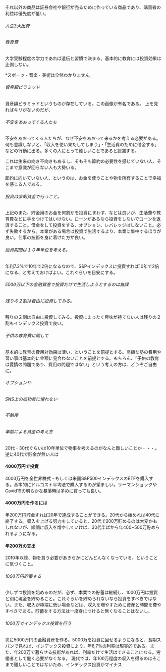 
それ以外の商品は証券会社や銀行が売るために作っている商品であり、購買者の利益は優先度が低い。


###### 人生3大出費

###### 教育費
大学受験程度の学力であれば遺伝と習慣で決まる。基本的に教育には投資効果は比例しない。


*スポーツ・音楽・美術は全然わかりません。

###### 資産額ピラミッド
資産額ピラミッドというものが存在している。この画像が有名である。
上を見ればキリがないのだが、

###### 不安をあおってくる人たち
不安をあおってくる人たちが、なぜ不安をあおって来るかを考える必要がある。
何も意識しないと、「収入を使い果たしてしまう」・「生活費のために借金する」などの行動に出る。多くの人にとって難しいことであると認識する。

これは生来の向き不向きもあるし、そもそも節約の必要性を感じていない人、そこまで意識が回らない人も大勢いる。

節約に向いていない人、というのは、お金を使うことや物を所有することで幸福を感じる人である。








###### 投資は余剰資金で行うこと。
上記のまた、貯金用のお金を何割かを投資にまわす、などは良いが、生活費や教育費などに手をつけてはいけない。ローンがあるなら投資をしないでローンを返済すること。借金をして投資をする、オプション、レバレッジはしないこと。必ず失敗するから。本業がある場合は投資で生活するより、本業に集中するほうが良い。仕事の技術を身に着けた方が良い。


###### 投資期間は１０年単位を考える。
年利7.2%で10年で2倍になるなので、S&Pインデックスに投資すれば10年で2倍になる、と考えておけばよい。これぐらいを目安にする。

###### 5000万以下の金融資産で投資だけで生活しようとするのは無謀

###### 残りの２割は自由に投資してみる。
残りの２割は自由に投資してみる。投資にまったく興味が持てない人は残りの２割もインデックス投資で良い。
###### 子供の教育費に関して
基本的に教育の費用対効果は薄い、ということを前提とする。高額な塾の費用や習い事は基本的に金額に見合わないことを前提とする。もちろん、「子供の教育は愛情の問題であり、費用の問題ではない」という考えの方は、どうぞご自由に。
###### オプションや

###### SNS上の成功者に憧れない
###### 不動産

###### 年齢による資産の考え方
20代・30代ぐらいは10年単位で物事を考えるのがなんと難しいことか・・・。
逆に40代で貯金が無い人は


#### 4000万円で投資
4000万円を全世界株式・もしくは米国S&P500インデックスのETFを購入する。基本的にドルコスト平均法で購入するのが望ましい。リーマンショックやCovid19の明らかな暴落時は多めに買っても良い。

#### 4000万円を作るには
年200万円貯金すれば20年で達成することができる。20代から始めれば40代に終了する。収入を上げる努力をしていると、20代で200万貯めるのは大変かもしれないが、順調に収入を増やしていけば、30代半ばから年400~500万貯められるようになる。

#### 年200万の支出
2010年以降、物を買う必要があきらかにどんどんなくなっている、ということに気づくこと。

###### 1000万円貯蓄する
少しずつ投資を始めるのだが、必ず、本業での貯蓄は継続し、1000万円は投資と別に現金を貯めること。これぐらいを貯められないなら投資をすべきではない。また、収入が極端に低い場合などは、収入を増やすために資産と時間を費やすべきである。貯蓄をする方法は一度身につけると無くなることはないし、

###### 1000万でインデックス投資を行う
次に5000万円の金融資産を作る。5000万を投資に回せるようになると、長期スパンで見れば、インデックス投資により、年6,7%の利率は現実的である。また、年200万で暮らせる技術があれば、利率だけで生活はできることになる。労働者として働く必要がなくなる。
現代では、年100万程度の収入を得るのはそこまで難しいことではないため、インデックス投資がマイナス
